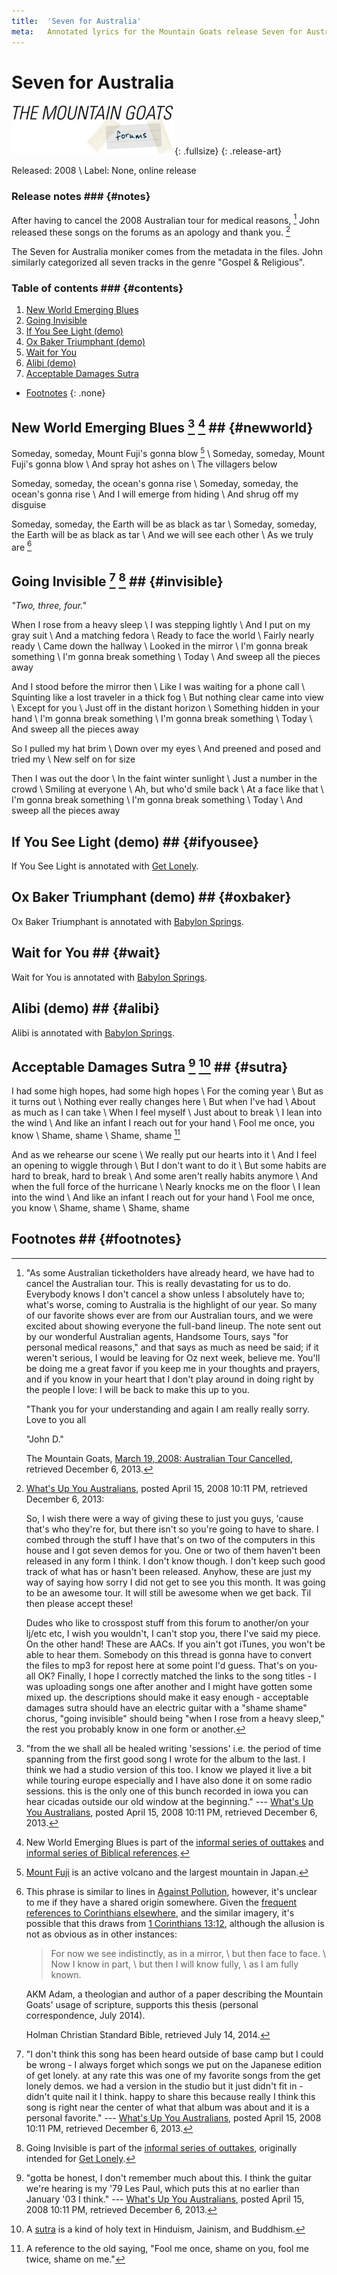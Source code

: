 ```yaml
---
title:  'Seven for Australia'
meta:   Annotated lyrics for the Mountain Goats release Seven for Australia.
---
```


# Seven for Australia #

![Banner for the Mountain Goats forums](./media/tmgforums-banner.jpg){: .fullsize}
{: .release-art}

Released: 2008 \\
Label: None, online release

### Release notes ### {#notes}

After having to cancel the 2008 Australian tour for medical reasons,
[^cancellation] John released these songs on the forums as an apology and
thank you. [^post]

The Seven for Australia moniker comes from the metadata in the files. John
similarly categorized all seven tracks in the genre "Gospel & Religious".

[^cancellation]:
    "As some Australian ticketholders have already heard, we have had to
    cancel the Australian tour. This is really devastating for us to do.
    Everybody knows I don't cancel a show unless I absolutely have to; what's
    worse, coming to Australia is the highlight of our year. So many of our
    favorite shows ever are from our Australian tours, and we were excited
    about showing everyone the full-band lineup. The note sent out by our
    wonderful Australian agents, Handsome Tours, says "for personal medical
    reasons," and that says as much as need be said; if it weren't serious, I
    would be leaving for Oz next week, believe me. You'll be doing me a great
    favor if you keep me in your thoughts and prayers, and if you know in your
    heart that I don't play around in doing right by the people I love: I will
    be back to make this up to you.

    "Thank you for your understanding and again I am really really sorry. Love
    to you all

    "John D."

    The Mountain Goats, [March 19, 2008: Australian Tour
    Cancelled](http://www.mountain-goats.com/archives/2008/03/australian-tour.html),
    retrieved December 6, 2013.

[^post]:
    [What's Up You
    Australians](http://www.mountain-goats.com/forums/read.php?2,26677,26677),
    posted April 15, 2008 10:11 PM, retrieved December 6, 2013:

    So, I wish there were a way of giving these to just you guys, 'cause
    that's who they're for, but there isn't so you're going to have to share.
    I combed through the stuff I have that's on two of the computers in this
    house and I got seven demos for you. One or two of them haven't been
    released in any form I think. I don't know though. I don't keep such good
    track of what has or hasn't been released. Anyhow, these are just my way
    of saying how sorry I did not get to see you this month. It was going to
    be an awesome tour. It will still be awesome when we get back. Til then
    please accept these!

    Dudes who like to crosspost stuff from this forum to another/on your
    lj/etc etc, I wish you wouldn't, I can't stop you, there I've said my
    piece. On the other hand! These are AACs. If you ain't got iTunes, you
    won't be able to hear them. Somebody on this thread is gonna have to
    convert the files to mp3 for repost here at some point I'd guess. That's
    on you-all OK? Finally, I hope I correctly matched the links to the song
    titles - I was uploading songs one after another and I might have gotten
    some mixed up. the descriptions should make it easy enough - acceptable
    damages sutra should have an electric guitar with a "shame shame" chorus,
    "going invisible" should being "when I rose from a heavy sleep," the rest
    you probably know in one form or another.

### Table of contents ### {#contents}

1. [New World Emerging Blues](#newworld)
2. [Going Invisible](#invisible)
3. [If You See Light (demo)](#ifyousee)
4. [Ox Baker Triumphant (demo)](#oxbaker)
5. [Wait for You](#wait)
6. [Alibi (demo)](#alibi)
7. [Acceptable Damages Sutra](#sutra)

* [Footnotes](#footnotes)
{: .none}

## New World Emerging Blues [^newworldjohn] [^newworldseries] ## {#newworld}

Someday, someday, Mount Fuji's gonna blow [^fuji] \\
Someday, someday, Mount Fuji's gonna blow \\
And spray hot ashes on \\
The villagers below

Someday, someday, the ocean's gonna rise \\
Someday, someday, the ocean's gonna rise \\
And I will emerge from hiding \\
And shrug off my disguise

Someday, someday, the Earth will be as black as tar \\
Someday, someday, the Earth will be as black as tar \\
And we will see each other \\
As we truly are [^trulyare]

[^newworldjohn]:
    "from the we shall all be healed writing 'sessions' i.e. the period of
    time spanning from the first good song I wrote for the album to the last.
    I think we had a studio version of this too. I know we played it live a
    bit while touring europe especially and I have also done it on some radio
    sessions. this is the only one of this bunch recorded in iowa you can hear
    cicadas outside our old window at the beginning." --- [What's Up You
    Australians](http://www.mountain-goats.com/forums/read.php?2,26677,26677),
    posted April 15, 2008 10:11 PM, retrieved December 6, 2013.

[^newworldseries]:
    New World Emerging Blues is part of the [informal series of
    outtakes](series.html#outtakes) and [informal series of Biblical
    references](series.html#bible).

[^fuji]:
    [Mount Fuji](https://en.wikipedia.org/wiki/Mount_Fuji) is an active
    volcano and the largest mountain in Japan.

[^trulyare]:
    This phrase is similar to lines in [Against
    Pollution](wsabh.html#pollution), however, it's unclear to me if they have
    a shared origin somewhere. Given the [frequent references to Corinthians
    elsewhere](series.html#bible), and the similar imagery, it's possible
    that this draws from [1 Corinthians
    13:12](https://www.biblegateway.com/passage/?search=1+Corinthians+13%3A12&version=HCSB),
    although the allusion is not as obvious as in other instances:

    > For now we see indistinctly, as in a mirror, \\
    > but then face to face. \\
    > Now I know in part, \\
    > but then I will know fully, \\
    > as I am fully known.

    AKM Adam, a theologian and author of a paper describing the Mountain
    Goats' usage of scripture, supports this thesis (personal correspondence,
    July 2014).

    Holman Christian Standard Bible, retrieved July 14, 2014.

## Going Invisible [^invisiblejohn] [^invisibleseries] ## {#invisible}

*"Two, three, four."*

When I rose from a heavy sleep \\
I was stepping lightly \\
And I put on my gray suit \\
And a matching fedora \\
Ready to face the world \\
Fairly nearly ready \\
Came down the hallway \\
Looked in the mirror \\
I'm gonna break something \\
I'm gonna break something \\
Today \\
And sweep all the pieces away

And I stood before the mirror then \\
Like I was waiting for a phone call \\
Squinting like a lost traveler in a thick fog \\
But nothing clear came into view \\
Except for you \\
Just off in the distant horizon \\
Something hidden in your hand \\
I'm gonna break something \\
I'm gonna break something \\
Today \\
And sweep all the pieces away

So I pulled my hat brim \\
Down over my eyes \\
And preened and posed and tried my \\
New self on for size

Then I was out the door \\
In the faint winter sunlight \\
Just a number in the crowd \\
Smiling at everyone \\
Ah, but who'd smile back \\
At a face like that \\
I'm gonna break something \\
I'm gonna break something \\
Today \\
And sweep all the pieces away

[^invisiblejohn]:
    "I don't think this song has been heard outside of base camp but I could
    be wrong - I always forget which songs we put on the Japanese edition of
    get lonely. at any rate this was one of my favorite songs from the get
    lonely demos. we had a version in the studio but it just didn't fit in -
    didn't quite nail it I think. happy to share this because really I think
    this song is right near the center of what that album was about and it is
    a personal favorite." --- [What's Up You
    Australians](http://www.mountain-goats.com/forums/read.php?2,26677,26677),
    posted April 15, 2008 10:11 PM, retrieved December 6, 2013.

[^invisibleseries]:
    Going Invisible is part of the [informal series of
    outtakes](series.html#outtakes), originally intended for [Get
    Lonely](lonely.html).

## If You See Light (demo) ## {#ifyousee}

If You See Light is annotated with [Get Lonely](lonely.html#light).

## Ox Baker Triumphant (demo) ## {#oxbaker}

Ox Baker Triumphant is annotated with [Babylon Springs](babylon.html#ox).

## Wait for You ## {#wait}

Wait for You is annotated with [Babylon Springs](babylon.html#wait).

## Alibi (demo) ## {#alibi}

Alibi is annotated with [Babylon Springs](babylon.html#alibi).

## Acceptable Damages Sutra [^sutrajohn] [^sutra] ## {#sutra}

I had some high hopes, had some high hopes \\
For the coming year \\
But as it turns out \\
Nothing ever really changes here \\
But when I've had \\
About as much as I can take \\
When I feel myself \\
Just about to break \\
I lean into the wind \\
And like an infant I reach out for your hand \\
Fool me once, you know \\
Shame, shame \\
Shame, shame [^fool]

And as we rehearse our scene \\
We really put our hearts into it \\
And I feel an opening to wiggle through \\
But I don't want to do it \\
But some habits are hard to break, hard to break \\
And some aren't really habits anymore \\
And when the full force of the hurricane \\
Nearly knocks me on the floor \\
I lean into the wind \\
And like an infant I reach out for your hand \\
Fool me once, you know \\
Shame, shame \\
Shame, shame

[^sutrajohn]:
    "gotta be honest, I don't remember much about this. I think the guitar
    we're hearing is my '79 Les Paul, which puts this at no earlier than
    January '03 I think." --- [What's Up You
    Australians](http://www.mountain-goats.com/forums/read.php?2,26677,26677),
    posted April 15, 2008 10:11 PM, retrieved December 6, 2013.

[^sutra]:
    A [sutra](https://en.wikipedia.org/wiki/Sutra) is a kind of holy text in
    Hinduism, Jainism, and Buddhism.

[^fool]:
    A reference to the old saying, "Fool me once, shame on you, fool me twice,
    shame on me."

## Footnotes ## {#footnotes}
